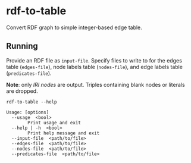 # rdf-to-table
Convert RDF graph to simple integer-based edge table.

## Running

Provide an RDF file as `input-file`. Specify files to write to for the edges table (`edges-file`), node labels table (`nodes-file`), and edge labels table (`predicates-file`).

__Note__: only _IRI nodes_ are output. Triples containing blank nodes or literals are dropped.

```
rdf-to-table --help

Usage: [options]
  --usage  <bool>
        Print usage and exit
  --help | -h  <bool>
        Print help message and exit
  --input-file  <path/to/file>
  --edges-file  <path/to/file>
  --nodes-file  <path/to/file>
  --predicates-file  <path/to/file>
  ```
  
